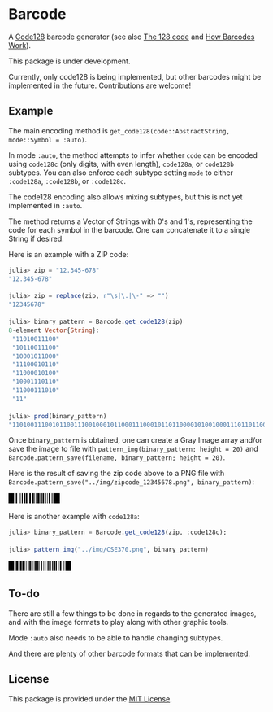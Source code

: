 # Barcode

A [Code128](https://en.wikipedia.org/wiki/Code_128) barcode generator (see also [The 128 code](http://grandzebu.net/informatique/codbar-en/code128.htm) and [How Barcodes Work](https://courses.cs.washington.edu/courses/cse370/01au/minirproject/BarcodeBattlers/barcodes.html)).

This package is under development.

Currently, only code128 is being implemented, but other barcodes might be implemented in the future. Contributions are welcome!

## Example

The main encoding method is `get_code128(code::AbstractString, mode::Symbol = :auto)`.

In mode `:auto`, the method attempts to infer whether `code` can be encoded using `code128c` (only digits, with even length), `code128a`, or `code128b` subtypes. You can also enforce each subtype setting `mode` to either `:code128a`, `:code128b`, or `:code128c`.

The code128 encoding also allows mixing subtypes, but this is not yet implemented in `:auto`.

The method returns a Vector of Strings with 0's and 1's, representing the code for each symbol in the barcode. One can concatenate it to a single String if desired.

Here is an example with a ZIP code:

```julia
julia> zip = "12.345-678"
"12.345-678"

julia> zip = replace(zip, r"\s|\.|\-" => "")
"12345678"

julia> binary_pattern = Barcode.get_code128(zip)
8-element Vector{String}:
 "11010011100"
 "10110011100"
 "10001011000"
 "11100010110"
 "11000010100"
 "10001110110"
 "11000111010"
 "11"

julia> prod(binary_pattern)
"1101001110010110011100100010110001110001011011000010100100011101101100011101011"
```

Once `binary_pattern` is obtained, one can create a Gray Image array and/or save the image to file with `pattern_img(binary_pattern; height = 20)` and `Barcode.pattern_save(filename, binary_pattern; height = 20)`.

Here is the result of saving the zip code above to a PNG file with `Barcode.pattern_save("../img/zipcode_12345678.png", binary_pattern)`:

![Zip Code 12.345-678](img/zipcode_12345678.png)

Here is another example with `code128a`:

```julia
julia> binary_pattern = Barcode.get_code128(zip, :code128c);

julia> pattern_img("../img/CSE370.png", binary_pattern)
```

![CSE370](img/CSE370.png)

## To-do

There are still a few things to be done in regards to the generated images, and with the image formats to play along with other graphic tools.

Mode `:auto` also needs to be able to handle changing subtypes.

And there are plenty of other barcode formats that can be implemented.

## License

This package is provided under the [MIT License](LICENSE).
